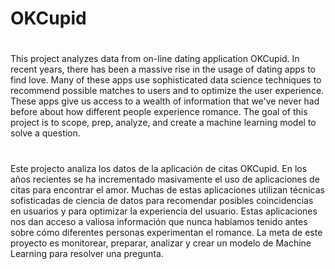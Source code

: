 # OKCupid
#
This project analyzes data from on-line dating application OKCupid. In recent years, there has been a massive rise in the usage of dating apps to find love. Many of these apps use sophisticated data science techniques to recommend possible matches to users and to optimize the user experience. These apps give us access to a wealth of information that we've never had before about how different people experience romance.
The goal of this project is to scope, prep, analyze, and create a machine learning model to solve a question.
#
Este projecto analiza los datos de la aplicación de citas OKCupid. En los años recientes se ha incrementado masivamente el uso de aplicaciones de citas para encontrar el amor. Muchas de estas aplicaciones utilizan técnicas sofisticadas de ciencia de datos para recomendar posibles coincidencias en usuarios y para optimizar la experiencia del usuario. Estas aplicaciones nos dan acceso a valiosa información que nunca habíamos tenido antes sobre cómo diferentes personas experimentan el romance.
La meta de este proyecto es monitorear, preparar, analizar y crear un modelo de Machine Learning para resolver una pregunta.
